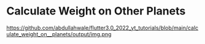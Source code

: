 # Calculate Weight on Other Planets
https://github.com/abdullahwale/flutter3.0_2022_yt_tutorials/blob/main/calculate_weight_on__planets/output/img.png
